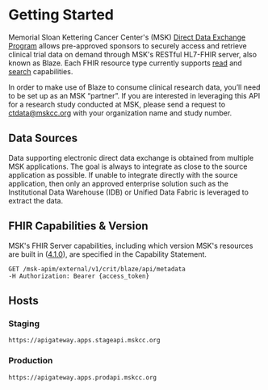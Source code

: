 # Getting Started

Memorial Sloan Kettering Cancer Center's (MSK) [Direct Data Exchange Program](https://www.mskcc.org/research-programs/clinical-trial-direct-data-exchange-program) allows pre-approved sponsors to securely access and retrieve clinical trial data on demand through MSK's RESTful HL7-FHIR server, also known as Blaze. Each FHIR resource type currently supports [read](http://build.fhir.org/http.html#read) and [search](http://build.fhir.org/http.html#search) capabilities.

In order to make use of Blaze to consume clinical research data, you’ll need to be set up as an MSK “partner”. If you are interested in leveraging this API for a research study conducted at MSK, please send a request to [ctdata@mskcc.org](mailto:ctdata@mskcc.org) with your organization name and study number.

## Data Sources

Data supporting electronic direct data exchange is obtained from multiple MSK applications. The goal is always to integrate as close to the source application as possible. If unable to integrate directly with the source application, then only an approved enterprise solution such as the Institutional Data Warehouse (IDB) or Unified Data Fabric is leveraged to extract the data. 

## FHIR Capabilities & Version

MSK's FHIR Server capabilities, including which version MSK's resources are built in ([4.1.0](http://hl7.org/fhir/directory.html)), are specified in the Capability Statement.

```
GET /msk-apim/external/v1/crit/blaze/api/metadata
-H Authorization: Bearer {access_token} 
```

## Hosts

### Staging

```
https://apigateway.apps.stageapi.mskcc.org
```

### Production

```
https://apigateway.apps.prodapi.mskcc.org
```